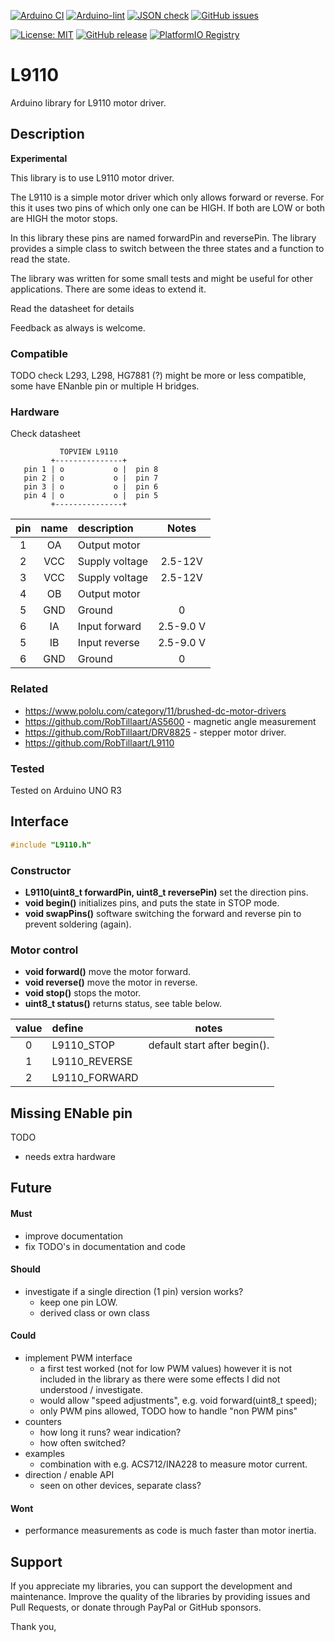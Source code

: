 
[![Arduino CI](https://github.com/RobTillaart/L9110/workflows/Arduino%20CI/badge.svg)](https://github.com/marketplace/actions/arduino_ci)
[![Arduino-lint](https://github.com/RobTillaart/L9110/actions/workflows/arduino-lint.yml/badge.svg)](https://github.com/RobTillaart/L9110/actions/workflows/arduino-lint.yml)
[![JSON check](https://github.com/RobTillaart/L9110/actions/workflows/jsoncheck.yml/badge.svg)](https://github.com/RobTillaart/L9110/actions/workflows/jsoncheck.yml)
[![GitHub issues](https://img.shields.io/github/issues/RobTillaart/L9110.svg)](https://github.com/RobTillaart/L9110/issues)

[![License: MIT](https://img.shields.io/badge/license-MIT-green.svg)](https://github.com/RobTillaart/L9110/blob/master/LICENSE)
[![GitHub release](https://img.shields.io/github/release/RobTillaart/L9110.svg?maxAge=3600)](https://github.com/RobTillaart/L9110/releases)
[![PlatformIO Registry](https://badges.registry.platformio.org/packages/robtillaart/library/L9110.svg)](https://registry.platformio.org/libraries/robtillaart/L9110)


# L9110

Arduino library for L9110 motor driver.


## Description

**Experimental**

This library is to use L9110 motor driver.

The L9110 is a simple motor driver which only allows forward or reverse.
For this it uses two pins of which only one can be HIGH.
If both are LOW or both are HIGH the motor stops.

In this library these pins are named forwardPin and reversePin.
The library provides a simple class to switch between the three states
and a function to read the state.

The library was written for some small tests and might be useful for
other applications. There are some ideas to extend it.

Read the datasheet for details

Feedback as always is welcome.


### Compatible

TODO
check L293, L298, HG7881 (?)
might be more or less compatible, some have ENanble pin or multiple H bridges.


### Hardware

Check datasheet

```
           TOPVIEW L9110
         +---------------+
   pin 1 | o           o |  pin 8
   pin 2 | o           o |  pin 7
   pin 3 | o           o |  pin 6
   pin 4 | o           o |  pin 5
         +---------------+
```

|  pin  |  name  |  description     |  Notes  |
|:-----:|:------:|:-----------------|:-------:|
|   1   |    OA  |  Output motor    |
|   2   |   VCC  |  Supply voltage  |  2.5-12V
|   3   |   VCC  |  Supply voltage  |  2.5-12V
|   4   |    OB  |  Output motor    |
|   5   |   GND  |  Ground          |  0
|   6   |    IA  |  Input forward   |  2.5-9.0 V
|   5   |    IB  |  Input reverse   |  2.5-9.0 V
|   6   |   GND  |  Ground          |  0


### Related

- https://www.pololu.com/category/11/brushed-dc-motor-drivers
- https://github.com/RobTillaart/AS5600 - magnetic angle measurement
- https://github.com/RobTillaart/DRV8825 - stepper motor driver.
- https://github.com/RobTillaart/L9110


### Tested

Tested on Arduino UNO R3


## Interface

```cpp
#include "L9110.h"
```

### Constructor

- **L9110(uint8_t forwardPin, uint8_t reversePin)** set the direction pins.
- **void begin()** initializes pins, and puts the state in STOP mode.
- **void swapPins()** software switching the forward and reverse pin
to prevent soldering (again).

### Motor control

- **void forward()** move the motor forward.
- **void reverse()** move the motor in reverse.
- **void stop()** stops the motor.
- **uint8_t status()** returns status, see table below.

|  value  |  define         |  notes  |
|:-------:|:----------------|:-------:|
|    0    |  L9110_STOP     |  default start after begin().
|    1    |  L9110_REVERSE  |
|    2    |  L9110_FORWARD  |


## Missing ENable pin

TODO
- needs extra hardware

## Future

#### Must

- improve documentation
- fix TODO's in documentation and code

#### Should

- investigate if a single direction (1 pin) version works?
  - keep one pin LOW.
  - derived class or own class

#### Could

- implement PWM interface
  - a first test worked (not for low PWM values) however it is not included in the library
    as there were some effects I did not understood / investigate.
  - would allow "speed adjustments", e.g. void forward(uint8_t speed);
  - only PWM pins allowed, TODO how to handle "non PWM pins"
- counters
  - how long it runs? wear indication?
  - how often switched?
- examples
  - combination with e.g. ACS712/INA228 to measure motor current.
- direction / enable API
  - seen on other devices, separate class?


#### Wont

- performance measurements as code is much faster than motor inertia.


## Support

If you appreciate my libraries, you can support the development and maintenance.
Improve the quality of the libraries by providing issues and Pull Requests, or
donate through PayPal or GitHub sponsors.

Thank you,


